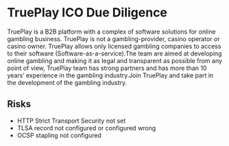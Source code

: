 # TruePlay ICO Due Diligence
TruePlay is a B2B platform with a complex of software solutions for online gambling business. TruePlay is not a gambling-provider, casino operator or casino owner.  TruePlay allows only licensed gambling companies to access to their software (Software-as-a-service).The team are aimed at developing online gambling and making it as legal and transparent as possible from any point of view, TruePlay team has strong partners and has more than 10 years’ experience in the gambling industry.Join TruePlay and take part in the development of the gambling industry.
## Risks
* HTTP Strict Transport Security not set
* TLSA record not configured or configured wrong
* OCSP stapling not configured
